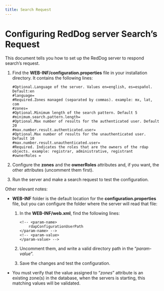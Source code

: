 ```yaml
---
title: Search Request
---
```


# Configuring RedDog server Search’s Request

This document tells you how to set up the RedDog server to respond search’s request.
1.	Find the **WEB-INF/configuration.properties** file in your installation directory. It contains the following lines:

        #Optional.Language of the server. Values en=english, es=español. Default:en
        #language=
        #Required.Zones managed (separated by commas). example: mx, lat, com
        #zones=
        #Optional.Minimum length of the search pattern. Default 5
        #minimum.search.pattern.length=
        #Optional.Max number of results for the authenticated user. Default 20
        #max.number.result.authenticated.user=
        #Optional.Max number of results for the unauthenticated user. Default 10
        #max.number.result.unauthenticated.user=
        #Required. Indicates the roles that are the owners of the rdap objects. example: registrar, administrative, registrant
        #ownerRoles =

 
2.	Configure the **zones** and the **ownerRoles** attributes and, if you want, the other attributes (uncomment them first).

3.	Run the server and make a search request to test the configuration.

Other relevant notes:
* **WEB-INF** folder is the default location for the **configuration.properties** file, but you can configure the folder where the server will read that file:
    1.	In the **WEB-INF/web.xml**, find the following lines:
 
		<!-- <context-param> -->
			<!-- <param-name>
				rdapConfigurationUserPath
			</param-name> -->
			<!-- <param-value>
			</param-value> -->
		<!-- </context-param> -->

    2.	Uncomment them, and write a valid directory path in the “_param-value_”.
    3.	Save the changes and test the configuration.
* You must verify that the value assigned to “_zones_” attribute is an existing zone(s) in the database, when the servers is starting, this matching values will be validated.


